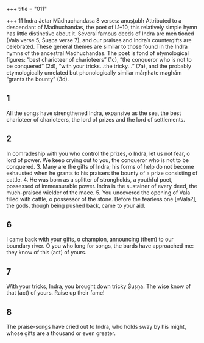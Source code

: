 +++
title = "011"

+++
11
Indra
Jetar Mādhuchandasa
8 verses: anuṣṭubh
Attributed to a descendant of Madhuchandas, the poet of I.1–10, this relatively  simple hymn has little distinctive about it. Several famous deeds of Indra are men tioned (Vala verse 5, Śuṣṇa verse 7), and our praises and Indra’s countergifts are  celebrated. These general themes are similar to those found in the Indra hymns of  the ancestral Madhuchandas.
The poet is fond of etymological figures: “best charioteer of charioteers” (1c),  “the conqueror who is not to be conquered” (2d), “with your tricks...the tricky...”  (7a), and the probably etymologically unrelated but phonologically similar máṃhate  maghám “grants the bounty” (3d).
## 1
All the songs have strengthened Indra, expansive as the sea,
the best charioteer of charioteers, the lord of prizes and the lord of
settlements.
## 2
In comradeship with you who control the prizes, o Indra, let us not fear,  o lord of power.
We keep crying out to you, the conqueror who is not to be conquered. 3. Many are the gifts of Indra; his forms of help do not become exhausted when he grants to his praisers the bounty of a prize consisting of cattle. 4. He was born as a splitter of strongholds, a youthful poet, possessed of  immeasurable power.
Indra is the sustainer of every deed, the much-praised wielder of the mace. 5. You uncovered the opening of Vala filled with cattle, o possessor of  the stone.
Before the fearless one [=Vala?], the gods, though being pushed back,  came to your aid.
## 6
I came back with your gifts, o champion, announcing (them) to our  boundary river.
O you who long for songs, the bards have approached me: they know of  this (act) of yours.
## 7
With your tricks, Indra, you brought down tricky Śuṣṇa.
The wise know of that (act) of yours. Raise up their fame!
## 8
The praise-songs have cried out to Indra, who holds sway by his might, whose gifts are a thousand or even greater.